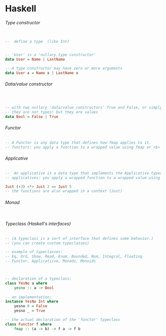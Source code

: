 # Haskell


###### Type constructor

```Haskell

--  define a type  (like Int)


-- 'User' is a 'nullary type constructor'
data User = Name | LastName 

-- A type constructor may have zero or more arguments
data User x = Name x | LastName x 
```


###### Data/value constructor

```Haskell


-- with two nullary 'data/value constructors' True and False, or simply a constant
-- they are not types! but they are values
data Bool = False | True 

```


###### Functor

```haskell
-- A Functor is any data type that defines how fmap applies to it.
-- functors: you apply a function to a wrapped value using fmap or <$>

```

###### Applicative

```Haskell
--  An applicative is a data type that implements the Applicative typeclass.
-- applicatives: you apply a wrapped function to a wrapped value using <*> or liftA

Just (+3) <*> Just 2 == Just 5
-- the functions are also wrapped in a context (Just)

```

###### Monad

```Haskell

```

###### Typeclass  (Haskell's interfaces)

```Haskell
-- (A typeclass is a sort of interface that defines some behavior.)
-- (you can create custom typeclasses)

-- example of typeclasses:
-- Eq, Ord, Show, Read, Enum, Bounded, Num, Integral, Floating
-- Functor, Applicatiive, Monads, Monoids



-- declaration of a typeclass:
class YesNo a where  
    yesno :: a -> Bool 
    
-- an implementation:
instance YesNo Int where  
    yesno 0 = False  
    yesno _ = True 

-- the actual declaration of the 'functor' typeclass
class Functor f where  
    fmap :: (a -> b) -> f a -> f b 

    
```






